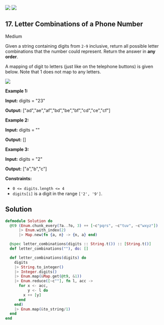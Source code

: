 [![](https://img.shields.io/github/stars/LeetCode-in-Elixir/LeetCode-in-Elixir?label=Stars&style=flat-square)](https://github.com/LeetCode-in-Elixir/LeetCode-in-Elixir)
[![](https://img.shields.io/github/forks/LeetCode-in-Elixir/LeetCode-in-Elixir?label=Fork%20me%20on%20GitHub%20&style=flat-square)](https://github.com/LeetCode-in-Elixir/LeetCode-in-Elixir/fork)

## 17\. Letter Combinations of a Phone Number

Medium

Given a string containing digits from `2-9` inclusive, return all possible letter combinations that the number could represent. Return the answer in **any order**.

A mapping of digit to letters (just like on the telephone buttons) is given below. Note that 1 does not map to any letters.

![](https://upload.wikimedia.org/wikipedia/commons/thumb/7/73/Telephone-keypad2.svg/200px-Telephone-keypad2.svg.png)

**Example 1:**

**Input:** digits = "23"

**Output:** ["ad","ae","af","bd","be","bf","cd","ce","cf"]

**Example 2:**

**Input:** digits = ""

**Output:** []

**Example 3:**

**Input:** digits = "2"

**Output:** ["a","b","c"]

**Constraints:**

*   `0 <= digits.length <= 4`
*   `digits[i]` is a digit in the range `['2', '9']`.

## Solution

```elixir
defmodule Solution do
  @t9 (Enum.chunk_every(?a..?o, 3) ++ [~c"pqrs", ~c"tuv", ~c"wxyz"])
      |> Enum.with_index(2)
      |> Map.new(fn {a, n} -> {n, a} end)

  @spec letter_combinations(digits :: String.t()) :: [String.t()]
  def letter_combinations(""), do: []

  def letter_combinations(digits) do
    digits
    |> String.to_integer()
    |> Integer.digits()
    |> Enum.map(&Map.get(@t9, &1))
    |> Enum.reduce([~c""], fn l, acc ->
      for x <- acc,
          y <- l do
        x ++ [y]
      end
    end)
    |> Enum.map(&to_string/1)
  end
end
```